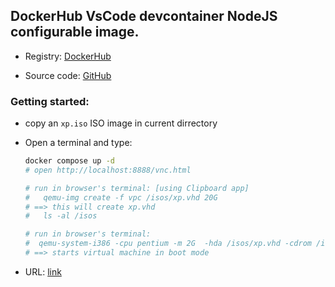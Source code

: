 
## DockerHub VsCode devcontainer NodeJS configurable image.

- Registry: [DockerHub](https://hub.docker.com/r/google85/qemu-docker/)

- Source code: [GitHub](https://github.com/google85/qemu-docker)

### Getting started:

- copy an `xp.iso` ISO image in current dirrectory

- Open a terminal and type:
    ```bash
    docker compose up -d
    # open http://localhost:8888/vnc.html

    # run in browser's terminal: [using Clipboard app]
    #   qemu-img create -f vpc /isos/xp.vhd 20G
    # ==> this will create xp.vhd
    #   ls -al /isos

    # run in browser's terminal:
    #  qemu-system-i386 -cpu pentium -m 2G  -hda /isos/xp.vhd -cdrom /isos/xp.iso -boot d -nic user,model=e1000,hostfwd=tcp::8888-:80 -soundhw ac97
    # ==> starts virtual machine in boot mode
    ```

- URL: [link](http://localhost:8888/vnc.html)

##

